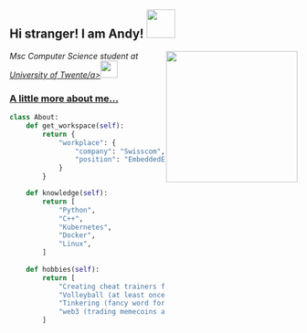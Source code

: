 <h2> Hi stranger! I am Andy! <img src="https://media0.giphy.com/media/v1.Y2lkPTc5MGI3NjExcTNtd3d6c2tjOWMzMXR2OW9xeTNpZjJyY2Q0YmJvMDlhOGpjNnBuOCZlcD12MV9pbnRlcm5hbF9naWZfYnlfaWQmY3Q9cw/EekLkIiKtrQWc6iAIV/giphy.gif" width="50"></h2>
<img align='right' src="https://media0.giphy.com/media/v1.Y2lkPTc5MGI3NjExcXZ3OHVuOTZndXd6bHF4OHR0eXM0ZzM3eTk0NTdzc3g2cWVvdW94YSZlcD12MV9pbnRlcm5hbF9naWZfYnlfaWQmY3Q9Zw/bGgsc5mWoryfgKBx1u/giphy.gif" width="230">
<p><em>Msc Computer Science student at <a href="https://www.utwente.nl/en/">University of Twente/a><img src="https://media4.giphy.com/media/VDdh2wgmzsXAc7FCd7/giphy.gif?cid=ecf05e47n7hisv4atag75kudoy8gchc0a405sxw3xk6a24t9&rid=giphy.gif" width="30"></br>
</em></p>


### A little more about me...

```python
class About:
    def get_workspace(self):
        return {
            "workplace": {
                "company": "Swisscom",
                "position": "EmbeddedEngineer"
            }
        }

    def knowledge(self):
        return [
            "Python",
            "C++",
            "Kubernetes",
            "Docker",
            "Linux",
        ]
    
    def hobbies(self):
        return [
            "Creating cheat trainers for shooter games (controversial)",
            "Volleyball (at least once a week)",
            "Tinkering (fancy word for modding my switch)",
            "web3 (trading memecoins and being exit liquidity)"
        ]


```
